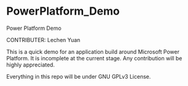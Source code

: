 # PowerPlatform_Demo
Power Platform Demo

CONTRIBUTER:
Lechen Yuan

This is a quick demo for an application build around Microsoft Power Platform. It is incomplete at the current stage.
Any contribution will be highly appreciated.

Everything in this repo will be under GNU GPLv3 License.
